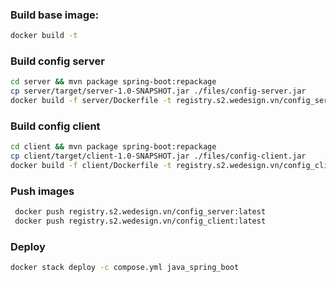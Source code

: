 ### Build base image:
```sh
docker build -t 
```

### Build config server
```sh
cd server && mvn package spring-boot:repackage
cp server/target/server-1.0-SNAPSHOT.jar ./files/config-server.jar
docker build -f server/Dockerfile -t registry.s2.wedesign.vn/config_server:latest --rm=true .
```

### Build config client
```sh
cd client && mvn package spring-boot:repackage
cp client/target/client-1.0-SNAPSHOT.jar ./files/config-client.jar
docker build -f client/Dockerfile -t registry.s2.wedesign.vn/config_client:latest --rm=true .
```

### Push images
```sh
 docker push registry.s2.wedesign.vn/config_server:latest
 docker push registry.s2.wedesign.vn/config_client:latest
 ```

 ### Deploy
 ```sh
 docker stack deploy -c compose.yml java_spring_boot
 ```